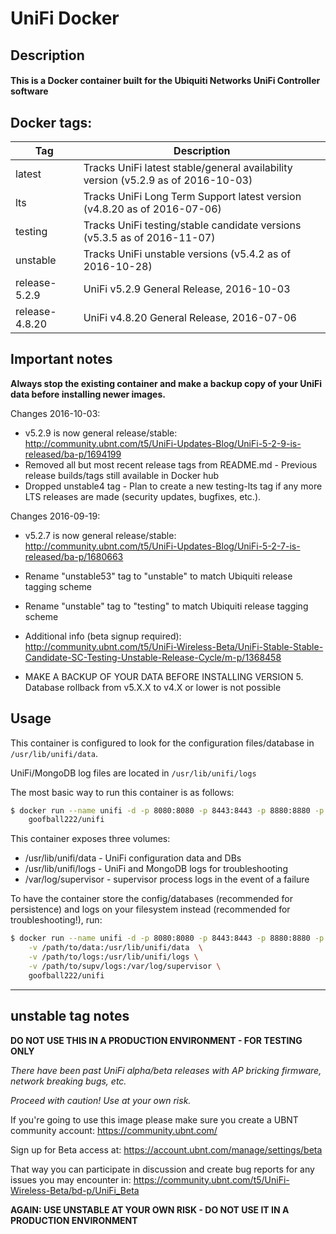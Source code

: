 # UniFi Docker

## Description

#### This is a Docker container built for the Ubiquiti Networks UniFi Controller software

## Docker tags:
| Tag | Description |
| --- | --- |
| latest | Tracks UniFi latest stable/general availability version (v5.2.9 as of 2016-10-03) |
| lts | Tracks UniFi Long Term Support latest version (v4.8.20 as of 2016-07-06) |
| testing | Tracks UniFi testing/stable candidate versions (v5.3.5 as of 2016-11-07) |
| unstable | Tracks UniFi unstable versions (v5.4.2 as of 2016-10-28) |
| release-5.2.9 | UniFi v5.2.9 General Release, 2016-10-03 |
| release-4.8.20 | UniFi v4.8.20 General Release, 2016-07-06 |

## Important notes

**Always stop the existing container and make a backup copy of your UniFi data before installing newer images.**

Changes 2016-10-03:
* v5.2.9 is now general release/stable: http://community.ubnt.com/t5/UniFi-Updates-Blog/UniFi-5-2-9-is-released/ba-p/1694199
* Removed all but most recent release tags from README.md - Previous release builds/tags still available in Docker hub
* Dropped unstable4 tag - Plan to create a new testing-lts tag if any more LTS releases are made (security updates, bugfixes, etc.).

Changes 2016-09-19:
* v5.2.7 is now general release/stable: http://community.ubnt.com/t5/UniFi-Updates-Blog/UniFi-5-2-7-is-released/ba-p/1680663
* Rename "unstable53" tag to "unstable" to match Ubiquiti release tagging scheme
* Rename "unstable" tag to "testing" to match Ubiquiti release tagging scheme
* Additional info (beta signup required): http://community.ubnt.com/t5/UniFi-Wireless-Beta/UniFi-Stable-Stable-Candidate-SC-Testing-Unstable-Release-Cycle/m-p/1368458

* MAKE A BACKUP OF YOUR DATA BEFORE INSTALLING VERSION 5. Database rollback from v5.X.X to v4.X or lower is not possible

## Usage

This container is configured to look for the configuration files/database in `/usr/lib/unifi/data`.

UniFi/MongoDB log files are located in `/usr/lib/unifi/logs`

The most basic way to run this container is as follows:

```bash
$ docker run --name unifi -d -p 8080:8080 -p 8443:8443 -p 8880:8880 -p 8843:8843 \
	goofball222/unifi
```

This container exposes three volumes:
* /usr/lib/unifi/data - UniFi configuration data and DBs
* /usr/lib/unifi/logs - UniFi and MongoDB logs for troubleshooting
* /var/log/supervisor - supervisor process logs in the event of a failure

To have the container store the config/databases (recommended for persistence) 
and logs on your filesystem instead (recommended for troubleshooting!), run:

```bash
$ docker run --name unifi -d -p 8080:8080 -p 8443:8443 -p 8880:8880 -p 8843:8843 \
	-v /path/to/data:/usr/lib/unifi/data  \
	-v /path/to/logs:/usr/lib/unifi/logs \
	-v /path/to/supv/logs:/var/log/supervisor \
	goofball222/unifi
```

---

## unstable tag notes

**DO NOT USE THIS IN A PRODUCTION ENVIRONMENT - FOR TESTING ONLY**

_There have been past UniFi alpha/beta releases with AP bricking firmware, network breaking bugs, etc._

_Proceed with caution! Use at your own risk._

If you're going to use this image please make sure you create a UBNT community account:
https://community.ubnt.com/

Sign up for Beta access at:
https://account.ubnt.com/manage/settings/beta

That way you can participate in discussion and create bug reports for any issues you may encounter in:
https://community.ubnt.com/t5/UniFi-Wireless-Beta/bd-p/UniFi_Beta

**AGAIN: USE UNSTABLE AT YOUR OWN RISK - DO NOT USE IT IN A PRODUCTION ENVIRONMENT**
